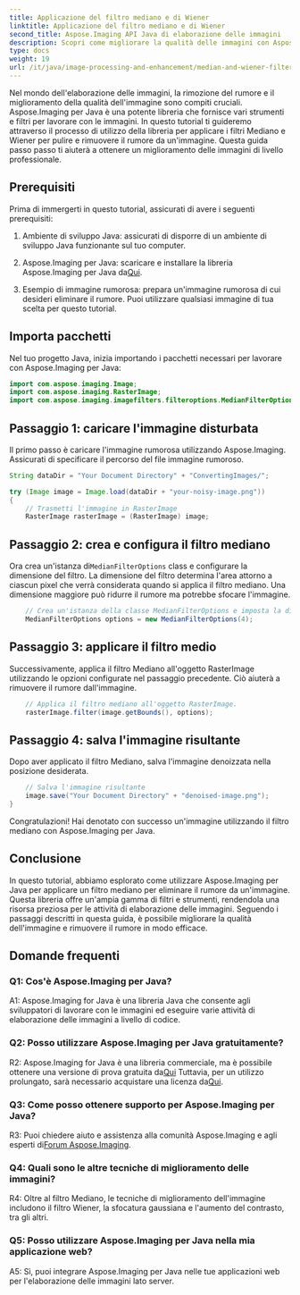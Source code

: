 ```yaml
---
title: Applicazione del filtro mediano e di Wiener
linktitle: Applicazione del filtro mediano e di Wiener
second_title: Aspose.Imaging API Java di elaborazione delle immagini
description: Scopri come migliorare la qualità delle immagini con Aspose.Imaging per Java. Questo tutorial passo passo copre le applicazioni dei filtri Median e Wiener per la rimozione del rumore delle immagini.
type: docs
weight: 19
url: /it/java/image-processing-and-enhancement/median-and-wiener-filter-application/
---
```

Nel mondo dell'elaborazione delle immagini, la rimozione del rumore e il miglioramento della qualità dell'immagine sono compiti cruciali. Aspose.Imaging per Java è una potente libreria che fornisce vari strumenti e filtri per lavorare con le immagini. In questo tutorial ti guideremo attraverso il processo di utilizzo della libreria per applicare i filtri Mediano e Wiener per pulire e rimuovere il rumore da un'immagine. Questa guida passo passo ti aiuterà a ottenere un miglioramento delle immagini di livello professionale.

## Prerequisiti

Prima di immergerti in questo tutorial, assicurati di avere i seguenti prerequisiti:

1. Ambiente di sviluppo Java: assicurati di disporre di un ambiente di sviluppo Java funzionante sul tuo computer.

2. Aspose.Imaging per Java: scaricare e installare la libreria Aspose.Imaging per Java da[Qui](https://releases.aspose.com/imaging/java/).

3. Esempio di immagine rumorosa: prepara un'immagine rumorosa di cui desideri eliminare il rumore. Puoi utilizzare qualsiasi immagine di tua scelta per questo tutorial.

## Importa pacchetti

Nel tuo progetto Java, inizia importando i pacchetti necessari per lavorare con Aspose.Imaging per Java:

```java
import com.aspose.imaging.Image;
import com.aspose.imaging.RasterImage;
import com.aspose.imaging.imagefilters.filteroptions.MedianFilterOptions;
```

## Passaggio 1: caricare l'immagine disturbata

Il primo passo è caricare l'immagine rumorosa utilizzando Aspose.Imaging. Assicurati di specificare il percorso del file immagine rumoroso.

```java
String dataDir = "Your Document Directory" + "ConvertingImages/";

try (Image image = Image.load(dataDir + "your-noisy-image.png"))
{
    // Trasmetti l'immagine in RasterImage
    RasterImage rasterImage = (RasterImage) image;
```

## Passaggio 2: crea e configura il filtro mediano

 Ora crea un'istanza di`MedianFilterOptions` class e configurare la dimensione del filtro. La dimensione del filtro determina l'area attorno a ciascun pixel che verrà considerata quando si applica il filtro mediano. Una dimensione maggiore può ridurre il rumore ma potrebbe sfocare l'immagine.

```java
    // Crea un'istanza della classe MedianFilterOptions e imposta la dimensione.
    MedianFilterOptions options = new MedianFilterOptions(4);
```

## Passaggio 3: applicare il filtro medio

Successivamente, applica il filtro Mediano all'oggetto RasterImage utilizzando le opzioni configurate nel passaggio precedente. Ciò aiuterà a rimuovere il rumore dall'immagine.

```java
    // Applica il filtro mediano all'oggetto RasterImage.
    rasterImage.filter(image.getBounds(), options);
```

## Passaggio 4: salva l'immagine risultante

Dopo aver applicato il filtro Mediano, salva l'immagine denoizzata nella posizione desiderata.

```java
    // Salva l'immagine risultante
    image.save("Your Document Directory" + "denoised-image.png");
}
```

Congratulazioni! Hai denotato con successo un'immagine utilizzando il filtro mediano con Aspose.Imaging per Java.

## Conclusione

In questo tutorial, abbiamo esplorato come utilizzare Aspose.Imaging per Java per applicare un filtro mediano per eliminare il rumore da un'immagine. Questa libreria offre un'ampia gamma di filtri e strumenti, rendendola una risorsa preziosa per le attività di elaborazione delle immagini. Seguendo i passaggi descritti in questa guida, è possibile migliorare la qualità dell'immagine e rimuovere il rumore in modo efficace.

## Domande frequenti

### Q1: Cos'è Aspose.Imaging per Java?

A1: Aspose.Imaging for Java è una libreria Java che consente agli sviluppatori di lavorare con le immagini ed eseguire varie attività di elaborazione delle immagini a livello di codice.

### Q2: Posso utilizzare Aspose.Imaging per Java gratuitamente?

 R2: Aspose.Imaging for Java è una libreria commerciale, ma è possibile ottenere una versione di prova gratuita da[Qui](https://releases.aspose.com/) Tuttavia, per un utilizzo prolungato, sarà necessario acquistare una licenza da[Qui](https://purchase.aspose.com/buy).

### Q3: Come posso ottenere supporto per Aspose.Imaging per Java?

 R3: Puoi chiedere aiuto e assistenza alla comunità Aspose.Imaging e agli esperti di[Forum Aspose.Imaging](https://forum.aspose.com/).

### Q4: Quali sono le altre tecniche di miglioramento delle immagini?

R4: Oltre al filtro Mediano, le tecniche di miglioramento dell'immagine includono il filtro Wiener, la sfocatura gaussiana e l'aumento del contrasto, tra gli altri.

### Q5: Posso utilizzare Aspose.Imaging per Java nella mia applicazione web?

A5: Sì, puoi integrare Aspose.Imaging per Java nelle tue applicazioni web per l'elaborazione delle immagini lato server.